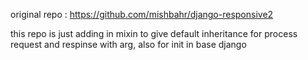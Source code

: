 original repo : https://github.com/mishbahr/django-responsive2

this repo is just adding in mixin to give default inheritance for process request and respinse with arg, also for init in base django